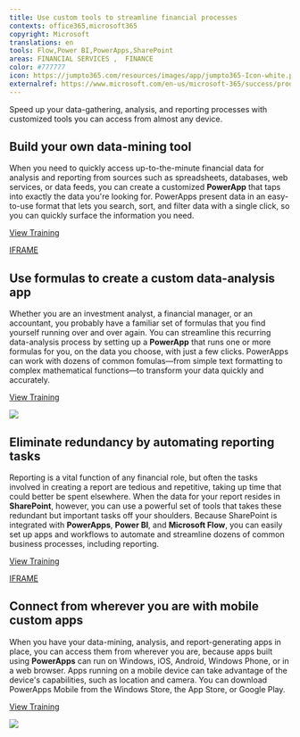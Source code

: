 ```yaml
---
title: Use custom tools to streamline financial processes
contexts: office365,microsoft365
copyright: Microsoft
translations: en
tools: Flow,Power BI,PowerApps,SharePoint
areas: FINANCIAL SERVICES ,  FINANCE
color: #777777
icon: https://jumpto365.com/resources/images/app/jumpto365-Icon-white.png
externalref: https://www.microsoft.com/en-us/microsoft-365/success/productivitylibrary/use-custom-tools-to-streamline-financial-processes
---
```

Speed up your data-gathering, analysis, and reporting processes with customized tools you can access from almost any device.


## Build your own data-mining tool

When you need to quickly access up-to-the-minute financial data for analysis and reporting from sources such as spreadsheets, databases, web services, or data feeds, you can create a customized **PowerApp** that taps into exactly the data you're looking for. PowerApps present data in an easy-to-use format that lets you search, sort, and filter data with a single click, so you can quickly surface the information you need.

[View Training](https://powerapps.microsoft.com/tutorials/add-data-connection/)

[IFRAME](https://www.microsoft.com/en-us/videoplayer/embed/RE1UzRw)

## Use formulas to create a custom data-analysis app

Whether you are an investment analyst, a financial manager, or an accountant, you probably have a familiar set of formulas that you find yourself running over and over again. You can streamline this recurring data-analysis process by setting up a **PowerApp** that runs one or more formulas for you, on the data you choose, with just a few clicks. PowerApps can work with dozens of common fomulas—from simple text formatting to complex mathematical functions—to transform your data quickly and accurately.

[View Training](https://powerapps.microsoft.com/tutorials/working-with-formulas/)

![](http://img-prod-cms-rt-microsoft-com.akamaized.net/cms/api/am/imageFileData/RE1MPBk?ver=9bf1)

## Eliminate redundancy by automating reporting tasks

Reporting is a vital function of any financial role, but often the tasks involved in creating a report are tedious and repetitive, taking up time that could better be spent elsewhere. When the data for your report resides in **SharePoint**, however, you can use a powerful set of tools that takes these redundant but important tasks off your shoulders. Because SharePoint is integrated with **PowerApps**, **Power BI**, and **Microsoft Flow**, you can easily set up apps and workflows to automate and streamline dozens of common business processes, including reporting.

[View Training](https://powerapps.microsoft.com/tutorials/sharepoint-scenario-intro/)

[IFRAME](https://www.microsoft.com/en-us/videoplayer/embed/RE1UzSh)

## Connect from wherever you are with mobile custom apps

When you have your data-mining, analysis, and report-generating apps in place, you can access them from wherever you are, because apps built using **PowerApps** can run on Windows, iOS, Android, Windows Phone, or in a web browser. Apps running on a mobile device can take advantage of the device's capabilities, such as location and camera. You can download PowerApps Mobile from the Windows Store, the App Store, or Google Play.

[View Training](https://powerapps.microsoft.com/tutorials/run-app-client/)

![](http://img-prod-cms-rt-microsoft-com.akamaized.net/cms/api/am/imageFileData/RE1MP78?ver=53e8)

